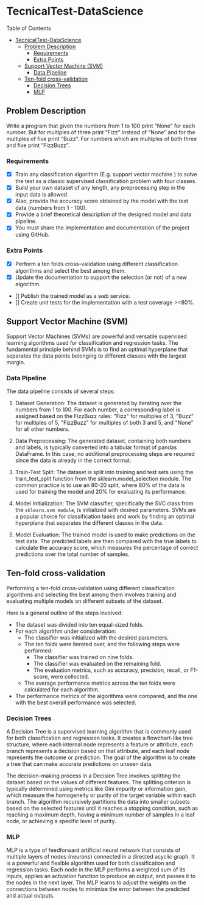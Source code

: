 # TecnicalTest-DataScience

Table of Contents

- [TecnicalTest-DataScience](#tecnicaltest-datascience)
  - [Problem Description](#problem-description)
    - [Requirements](#requirements)
    - [Extra Points](#extra-points)
  - [Support Vector Machine (SVM)](#support-vector-machine-svm)
    - [Data Pipeline](#data-pipeline)
  - [Ten-fold cross-validation](#ten-fold-cross-validation)
    - [Decision Trees](#decision-trees)
    - [MLP](#mlp)

## Problem Description

Write a program that given the numbers from 1 to 100 print “None” for each number. But for multiples of three print “Fizz” instead of “None” and for the multiples of five print “Buzz”. For numbers which are multiples of both three and five print “FizzBuzz”.

### Requirements

- [x] Train any classification algorithm (E.g. support vector machine ) to solve the test as a classic supervised classification problem with four classes.
- [x] Build your own dataset of any length, any preprocessing step in the input data is allowed.
- [x] Also, provide  the accuracy score obtained by the model with the test data (numbers from 1 - 100).
- [x] Provide a brief theoretical description of the designed model and data pipeline.
- [x] You must  share the implementation and documentation of the project using GitHub.

### Extra Points

- [x] Perform a ten folds cross-validation using  different classification algorithms and select the best among them.
- [x] Update the documentation to support the selection (or not) of a new algorithm.
- [] Publish the trained model as a web service.
- [] Create unit tests for the implementation with a test coverage >=80%.

## Support Vector Machine (SVM)

Support Vector Machines (SVMs) are powerful and versatile supervised learning algorithms used for classification and regression tasks. The fundamental principle behind SVMs is to find an optimal hyperplane that separates the data points belonging to different classes with the largest margin.

### Data Pipeline

The data pipeline consists of several steps:

1. Dataset Generation: The dataset is generated by iterating over the numbers from 1 to 100. For each number, a corresponding label is assigned based on the FizzBuzz rules: "Fizz" for multiples of 3, "Buzz" for multiples of 5, "FizzBuzz" for multiples of both 3 and 5, and "None" for all other numbers.

2. Data Preprocessing: The generated dataset, containing both numbers and labels, is typically converted into a tabular format of pandas DataFrame. In this case, no additional preprocessing steps are required since the data is already in the correct format.

3. Train-Test Split: The dataset is split into training and test sets using the train_test_split function from the sklearn.model_selection module. The common practice is to use an 80-20 split, where 80% of the data is used for training the model and 20% for evaluating its performance.

4. Model Initialization: The SVM classifier, specifically the SVC class from the `sklearn.svm module`, is initialized with desired parameters. SVMs are a popular choice for classification tasks and work by finding an optimal hyperplane that separates the different classes in the data.

5. Model Evaluation: The trained model is used to make predictions on the test data. The predicted labels are then compared with the true labels to calculate the accuracy score, which measures the percentage of correct predictions over the total number of samples.

## Ten-fold cross-validation

Performing a ten-fold cross-validation using different classification algorithms and selecting the best among them involves training and evaluating multiple models on different subsets of the dataset.

Here is a general outline of the steps involved:

- The dataset was divided into ten equal-sized folds.
- For each algorithm under consideration:
  - The classifier was initialized with the desired parameters.
  - The ten folds were iterated over, and the following steps were performed:
    - The classifier was trained on nine folds.
    - The classifier was evaluated on the remaining fold.
    - The evaluation metrics, such as accuracy, precision, recall, or F1-score, were collected.
  - The average performance metrics across the ten folds were calculated for each algorithm.
- The performance metrics of the algorithms were compared, and the one with the best overall performance was selected.

### Decision Trees

A Decision Tree is a supervised learning algorithm that is commonly used for both classification and regression tasks. It creates a flowchart-like tree structure, where each internal node represents a feature or attribute, each branch represents a decision based on that attribute, and each leaf node represents the outcome or prediction. The goal of the algorithm is to create a tree that can make accurate predictions on unseen data.

The decision-making process in a Decision Tree involves splitting the dataset based on the values of different features. The splitting criterion is typically determined using metrics like Gini impurity or information gain, which measure the homogeneity or purity of the target variable within each branch. The algorithm recursively partitions the data into smaller subsets based on the selected features until it reaches a stopping condition, such as reaching a maximum depth, having a minimum number of samples in a leaf node, or achieving a specific level of purity.

### MLP

MLP is a type of feedforward artificial neural network that consists of multiple layers of nodes (neurons) connected in a directed acyclic graph. It is a powerful and flexible algorithm used for both classification and regression tasks. Each node in the MLP performs a weighted sum of its inputs, applies an activation function to produce an output, and passes it to the nodes in the next layer. The MLP learns to adjust the weights on the connections between nodes to minimize the error between the predicted and actual outputs.
